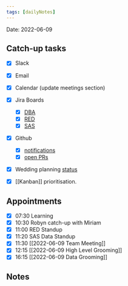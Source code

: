 ```yaml
---
tags: [dailyNotes]
---
```

 
Date: 2022-06-09

## Catch-up tasks

- [x] Slack
- [x] Email
- [x] Calendar (update meetings section)
- [x] Jira Boards
  - [x] [DBA](https://hybridtheory.atlassian.net/jira/software/c/projects/DBA/boards/90) 
  - [x] [RED](https://hybridtheory.atlassian.net/jira/software/c/projects/RED/boards/86)
  - [x] [SAS](https://hybridtheory.atlassian.net/jira/software/c/projects/SAS/boards/66)
- [x] Github
  - [x] [notifications](https://github.com/notifications?query=is%3Aunread)
  - [x] [open PRs](https://github.com/pulls?q=is%3Aopen+is%3Apr+user%3Ahybridtheory+-label%3Adependencies+)
- [x] Wedding planning [status](https://trello.com/b/c0vjqSCR/wedding-planning)
- [x] [[Kanban]] prioritisation.


## Appointments
- [x] 07:30 Learning
- [x] 10:30 Robyn catch-up with Miriam
- [x] 11:00 RED Standup
- [x] 11:20 SAS Data Standup
- [x] 11:30 [[2022-06-09 Team Meeting]]
- [x] 12:15 [[2022-06-09 High Level Grooming]]
- [x] 16:15 [[2022-06-09 Data Grooming]]
## Notes